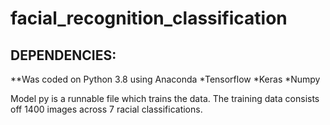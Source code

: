 # facial_recognition_classification

## DEPENDENCIES: ##
**Was coded on Python 3.8 using Anaconda
*Tensorflow
*Keras
*Numpy

Model py is a runnable file which trains the data. The training data consists off 1400 images across 7 racial classifications. 
